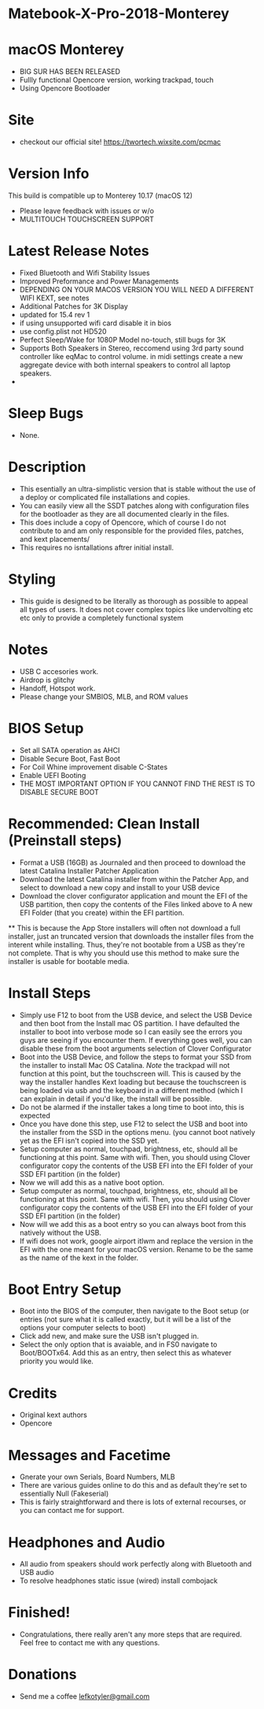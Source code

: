 # Matebook-X-Pro-2018-Monterey

# macOS Monterey 
- BIG SUR HAS BEEN RELEASED
- Fullly functional Opencore version, working trackpad, touch
- Using Opencore Bootloader

# Site
- checkout our official site! https://twortech.wixsite.com/pcmac

# Version Info

This build is compatible up to Monterey 10.17 (macOS 12)
- Please leave feedback with issues or w/o
- MULTITOUCH TOUCHSCREEN SUPPORT

# Latest Release Notes
- Fixed Bluetooth and Wifi Stability Issues
- Improved Preformance and Power Managements
- DEPENDING ON YOUR MACOS VERSION YOU WILL NEED A DIFFERENT WIFI KEXT, see notes
- Additional Patches for 3K Display
- updated for 15.4 rev 1
- if using unsupported wifi card disable it in bios
- use config.plist not HD520
- Perfect Sleep/Wake for 1080P Model no-touch, still bugs for 3K
- Supports Both Speakers in Stereo, reccomend using 3rd party sound controller like eqMac to control volume. in midi settings create a new aggregate device with both internal speakers to control all laptop speakers.
-
# Sleep Bugs
- None.


# Description

- This esentially an ultra-simplistic version that is stable without the use of a deploy or complicated file installations and copies.
- You can easily view all the SSDT patches along with configuration files for the bootloader as they are all documented clearly in the files.
- This does include a copy of Opencore, which of course I do not contribute to and am only responsible for the provided files, patches, and kext placements/
- This requires no isntallations aftrer initial install.


# Styling
- This guide is designed to be literally as thorough as possible to appeal all types of users.  It does not cover complex topics like undervolting etc etc only to provide a completely functional system

# Notes
- USB C accesories work.
- Airdrop is glitchy
- Handoff, Hotspot work.
- Please change your SMBIOS, MLB, and ROM values


# BIOS Setup
-  Set all SATA operation as AHCI
- Disable Secure Boot, Fast Boot
- For Coil Whine improvement disable C-States
- Enable UEFI Booting
- THE MOST IMPORTANT OPTION IF YOU CANNOT FIND THE REST IS TO DISABLE SECURE BOOT

# Recommended: Clean Install (Preinstall steps)
- Format a USB (16GB) as Journaled and then proceed to download the latest Catalina Installer Patcher Application
- Download the latest Catalina installer from within the Patcher App, and select to download a new copy and install to your USB device
- Download the clover configurator application and mount the EFI of the USB partition, then copy the contents of the Files linked above to A new EFI Folder (that you create) within the EFI partition.

** This is because the App Store installers will often not download a full installer, just an truncated version that downloads the installer files from the interent while installing. Thus, they're not bootable from a USB as they're not complete. That is why you should use this method to make sure the installer is usable for bootable media. 

# Install Steps
 - Simply use F12 to boot from the USB device, and select the USB Device and then boot from the Install mac OS partition. I have defaulted the installer to boot into verbose mode so I can easily see the errors you guys are seeing if you encounter them. If everything goes well, you can disable these from the boot arguments selection of Clover Configurator
 - Boot into the USB Device, and follow the steps to format your SSD from the installer to install Mac OS Catalina. *Note* the trackpad will not function at this point, but the touchscreen will. This is caused by the way the installer handles Kext loading but because the touchscreen is being loaded via usb and the keyboard in a different method (which I can explain in detail if you'd like, the install will be possible.
 - Do not be alarmed if the installer takes a long time to boot into, this is expected
 - Once you have done this step, use F12 to select the USB and boot into the installer from the SSD in the options menu. (you cannot boot natively yet as the EFI isn't copied into the SSD yet.
 - Setup computer as normal, touchpad, brightness, etc, should all be functioning at this point. Same with wifi. Then, you should using Clover configurator copy the contents of the USB EFI into the EFI folder of your SSD EFI partition (in the folder)
 - Now we will add this as a native boot option.
 - Setup computer as normal, touchpad, brightness, etc, should all be functioning at this point. Same with wifi. Then, you should using Clover configurator copy the contents of the USB EFI into the EFI folder of your SSD EFI partition (in the folder)
 - Now will we add this as a boot entry so you can always boot from this natively without the USB.
 - If wifi does not work, google airport itlwm and replace the version in the EFI with the one meant for your macOS version. Rename to be the same as the name of the kext in the folder.
 
 # Boot Entry Setup
 - Boot into the BIOS of the computer, then navigate to the Boot setup (or entries (not sure what it is called exactly, but it will be a list of the options your computer selects to boot)
 - Click add new, and make sure the USB isn't plugged in.
 - Select the only option that is avaiable, and in FS0 navigate to Boot/BOOTx64. Add this as an entry, then select this as whatever priority you would like.
 
 # Credits
- Original kext authors
- Opencore
 
 # Messages and Facetime
 - Gnerate your own Serials, Board Numbers, MLB
 - There are various guides online to do this and as default they're set to essentially Null (Fakeserial)
 - This is fairly straightforward and there is lots of external recourses, or you can contact me for support.
 # Headphones and Audio
 - All audio from speakers should work perfectly along with Bluetooth and USB audio
 - To resolve headphones static issue (wired) install combojack 
 
 # Finished!
 - Congratulations, there really aren't any more steps that are required. Feel free to contact me with any questions. 

# Donations
- Send me a coffee lefkotyler@gmail.com
